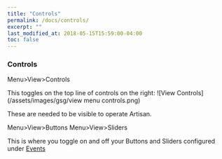 ```yaml
---
title: "Controls"
permalink: /docs/controls/
excerpt: ""
last_modified_at: 2018-05-15T15:59:00-04:00
toc: false
---
```


### Controls

Menu>View>Controls

This toggles on the top line of controls on the right:
![View Controls](/assets/images/gsg/view menu controls.png)

These are needed to be visible to operate Artisan.  

Menu>View>Buttons
Menu>View>Sliders

This is where you toggle on and off your Buttons and Sliders configured under [Events](https://artisan-scope.org/docs/events/)
